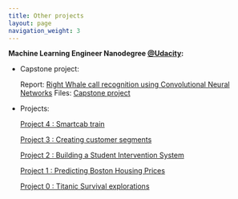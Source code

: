 ```yaml
---
title: Other projects
layout: page
navigation_weight: 3
---
```


**Machine Learning Engineer Nanodegree [@Udacity](https://www.udacity.com):**


- Capstone project:

	Report: [Right Whale call recognition using Convolutional Neural Networks](/capstone_mabelvj/)
	Files: [Capstone project](https://github.com/mabelvj/MLNP/tree/master/capstone/code)

- Projects:

	[Project 4 : Smartcab train](https://github.com/mabelvj/MLNP/blob/master/P4_smartcab/smartcab_report.ipynb)

	[Project 3 : Creating customer segments](https://github.com/mabelvj/MLNP/blob/master/P3_creating_customer_segments/customer_segments.ipynb)

	[Project 2 : Building a Student Intervention System](https://github.com/mabelvj/MLNP/blob/master/P2_student_intervention/student_intervention.ipynb)

	[Project 1 : Predicting Boston Housing Prices](https://github.com/mabelvj/MLNP/blob/master/P1_boston_housing/boston_housing.ipynb)

	[Project 0 : Titanic Survival explorations](https://github.com/mabelvj/MLNP/blob/master/P0_titanic/Titanic_Survival_Exploration.ipynb)
